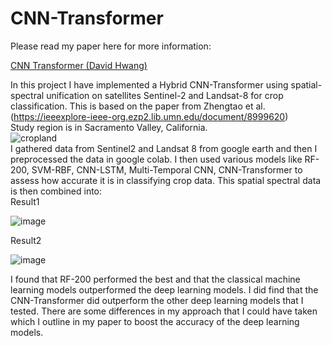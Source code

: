# CNN-Transformer
Please read my paper here for more information:


[CNN Transformer (David Hwang)](DH_CNN_Transformer_Hybrid.pdf)


In this project I have implemented a Hybrid CNN-Transformer using spatial-spectral unification on 
satellites Sentinel-2 and Landsat-8 for crop classification. This is based on the paper from Zhengtao et al. 
(https://ieeexplore-ieee-org.ezp2.lib.umn.edu/document/8999620)
<br>
Study region is in Sacramento Valley, California.
<br>
![cropland](https://github.com/hwangdav000/CNN-Transformer/assets/29682356/9860474d-b211-42d5-8a41-98d69d6df35f)
<br>
I gathered data from Sentinel2 and Landsat 8 from google earth and then I preprocessed 
the data in google colab. I then used various models like RF-200, SVM-RBF, CNN-LSTM, Multi-Temporal CNN, CNN-Transformer
to assess how accurate it is in classifying crop data.
This spatial spectral data is then combined into: 
<br>
Result1 

![image](https://github.com/hwangdav000/CNN-Transformer/assets/29682356/dd178111-236b-46af-bf2f-4b61fe20a879)

Result2

![image](https://github.com/hwangdav000/CNN-Transformer/assets/29682356/90e48b39-7c74-43df-85cc-838c3ff2038e)

I found that RF-200 performed the best and that the classical machine learning models outperformed
the deep learning models. I did find that the CNN-Transformer did outperform the other deep learning 
models that I tested. There are some differences in my approach that I could have taken which
I outline in my paper to boost the accuracy of the deep learning models. 



